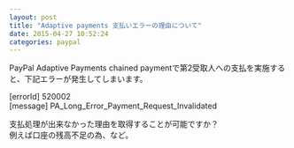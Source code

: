 ```yaml
---
layout: post
title: "Adaptive payments 支払いエラーの理由について"
date: 2015-04-27 10:52:24
categories: paypal
---
```

<p>PayPal Adaptive Payments chained paymentで第2受取人への支払を実施すると、下記エラーが発生してしまいます。</p>

<p>[errorId] 520002<br>
[message] PA_Long_Error_Payment_Request_Invalidated</p>

<p>支払処理が出来なかった理由を取得することが可能ですか？<br>
例えば口座の残高不足の為、など。</p>
